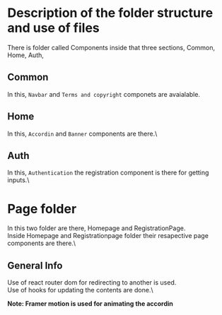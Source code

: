 # Description of the folder structure and use of files

There is folder called Components inside that three sections,
Common,
Home,
Auth,

## Common

In this, `Navbar` and `Terms and copyright` componets are avaialable.

## Home

In this, `Accordin` and `Banner` components are there.\

## Auth

In this, `Authentication` the registration component is there for getting inputs.\

# Page folder

In this two folder are there, Homepage and RegistrationPage.\
Inside Homepage and Registrationpage folder their resapective page components are there.\

## General Info

Use of react router dom for redirecting to another is used.\
Use of hooks for updating the contents are done.\

**Note: Framer motion is used for animating the accordin**
